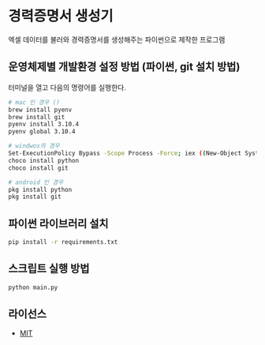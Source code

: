 # 경력증명서 생성기

엑셀 데이터를 불러와 경력증명서를 생성해주는 파이썬으로 제작한 프로그램

## 운영체제별 개발환경 설정 방법 (파이썬, git 설치 방법)

터미널을 열고 다음의 명령어를 실행한다.
``` sh
# mac 인 경우 ()
brew install pyenv
brew install git
pyenv install 3.10.4
pyenv global 3.10.4

# windwos의 경우
Set-ExecutionPolicy Bypass -Scope Process -Force; iex ((New-Object System.Net.WebClient).DownloadString('https://chocolatey.org/install.ps1'))
choco install python
choco install git

# android 인 경우
pkg install python
pkg install git
```

## 파이썬 라이브러리 설치

``` sh
pip install -r requirements.txt
```

## 스크립트 실행 방법

``` sh
python main.py
```

## 라이선스
- [MIT](/LICENSE)